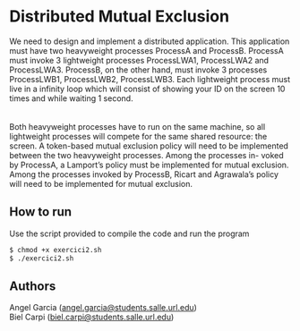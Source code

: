 # Distributed Mutual Exclusion

We need to design and implement a distributed application. This application must have two heavyweight processes ProcessA and ProcessB. ProcessA must invoke 3 lightweight processes ProcessLWA1, ProcessLWA2 and ProcessLWA3. ProcessB, on the other hand, must invoke 3 processes ProcessLWB1, ProcessLWB2, ProcessLWB3. Each lightweight process must live in a infinity loop which will consist of showing your ID on the screen 10 times and while waiting 1 second.
<br>
<br>
<br>
Both heavyweight processes have to run on the same machine, so all lightweight processes will compete for the same shared resource: the screen. A token-based mutual exclusion policy will need to be implemented between the two heavyweight processes. Among the processes in- voked by ProcessA, a Lamport’s policy must be implemented for mutual exclusion. Among the processes invoked by ProcessB, Ricart and Agrawala’s policy will need to be implemented for mutual exclusion.

## How to run
Use the script provided to compile the code and run the program

```bash
$ chmod +x exercici2.sh
$ ./exercici2.sh
```

## Authors
Angel Garcia (angel.garcia@students.salle.url.edu)
<br>
Biel Carpi (biel.carpi@students.salle.url.edu)
